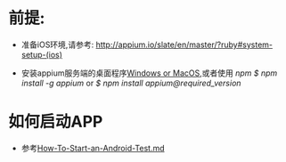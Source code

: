 # 前提: 

- 准备iOS环境,请参考: http://appium.io/slate/en/master/?ruby#system-setup-(ios)

- 安装appium服务端的桌面程序[Windows or MacOS](https://bitbucket.org/appium/appium.app/downloads/),或者使用 _npm_ 
  _$ npm install -g appium_ or _$ npm install appium@required_version_

# 如何启动APP

- 参考[How-To-Start-an-Android-Test.md](https://github.com/JoeUtt/menggeqa/blob/master/docs/How-To-Start-an-Android-Test.md)
